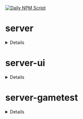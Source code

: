 [![Daily NPM Script](https://github.com/WavePlayz/minecraft-npms-auto/actions/workflows/fetch.yml/badge.svg)](https://github.com/WavePlayz/minecraft-npms-auto/actions/workflows/fetch.yml)
# server
<details>

stable
```
1.16.0
```

stable exp
```
1.17.0-beta.1.21.51-stable
```

preview
```
1.17.0-rc.1.21.60-preview.25
```

preview exp
```
1.18.0-beta.1.21.60-preview.25
```
</details>

# server-ui
<details>

stable
```
1.3.0
```

stable exp
```
1.4.0-beta.1.21.51-stable
```

preview
```
1.3.0-rc.1.21.40-preview.21
```

preview exp
```
1.4.0-beta.1.21.60-preview.25
```
</details>

# server-gametest
<details>

stable
```
0.1.0
```

stable exp
```
1.0.0-beta.1.21.51-stable
```

preview
```
0.1.0-rc.1.21.40-preview.20
```

preview exp
```
1.0.0-beta.1.21.60-preview.25
```
</details>

